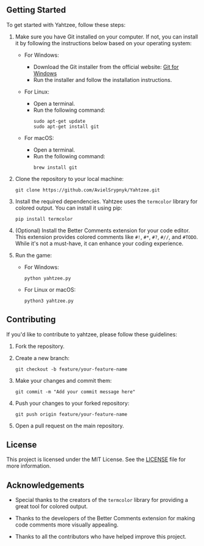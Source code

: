 ## Getting Started

To get started with Yahtzee, follow these steps:

1. Make sure you have Git installed on your computer. If not, you can install it by following the instructions below based on your operating system:

    - For Windows:
      - Download the Git installer from the official website: [Git for Windows](https://gitforwindows.org/)
      - Run the installer and follow the installation instructions.

    - For Linux:
      - Open a terminal.
      - Run the following command:
         ```shell
         sudo apt-get update
         sudo apt-get install git
         ```

    - For macOS:
      - Open a terminal.
      - Run the following command:
         ```shell
         brew install git
         ```

2. Clone the repository to your local machine:
    ```shell
    git clone https://github.com/AvielSrypnyk/Yahtzee.git
    ```

3. Install the required dependencies. Yahtzee uses the `termcolor` library for colored output. You can install it using pip:
    ```shell
    pip install termcolor
    ```

4. (Optional) Install the Better Comments extension for your code editor. This extension provides colored comments like `#!`, `#*`, `#?`, `#//`, and `#TODO`. While it's not a must-have, it can enhance your coding experience.

5. Run the game:
    - For Windows:
      ```shell
      python yahtzee.py
      ```
    - For Linux or macOS:
      ```shell
      python3 yahtzee.py
      ```

## Contributing
If you'd like to contribute to yahtzee, please follow these guidelines:
1. Fork the repository.

2. Create a new branch:
     ```shell
     git checkout -b feature/your-feature-name
     ```
3. Make your changes and commit them:
     ```shell
     git commit -m "Add your commit message here"
     ```
4. Push your changes to your forked repository:
     ```shell
     git push origin feature/your-feature-name
     ```
5. Open a pull request on the main repository.


## License
This project is licensed under the MIT License. See the [LICENSE](LICENSE) file for more information.


## Acknowledgements
- Special thanks to the creators of the `termcolor` library for providing a great tool for colored output.

- Thanks to the developers of the Better Comments extension for making code comments more visually appealing.

- Thanks to all the contributors who have helped improve this project.
